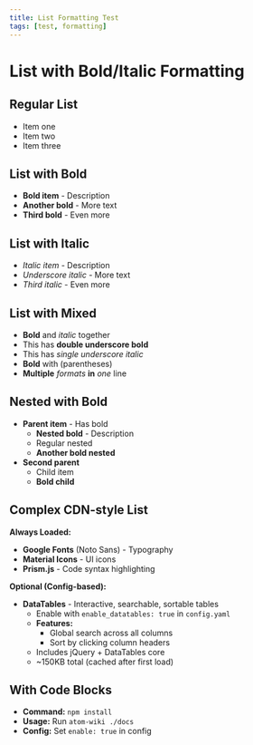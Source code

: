 ```yaml
---
title: List Formatting Test
tags: [test, formatting]
---
```


# List with Bold/Italic Formatting

## Regular List
- Item one
- Item two
- Item three

## List with Bold
- **Bold item** - Description
- **Another bold** - More text
- **Third bold** - Even more

## List with Italic
- *Italic item* - Description
- _Underscore italic_ - More text
- *Third italic* - Even more

## List with Mixed
- **Bold** and *italic* together
- This has __double underscore bold__
- This has _single underscore italic_
- **Bold** with (parentheses)
- **Multiple** *formats* __in__ _one_ line

## Nested with Bold
- **Parent item** - Has bold
  - **Nested bold** - Description
  - Regular nested
  - **Another bold nested**
- **Second parent**
  - Child item
  - **Bold child**

## Complex CDN-style List
**Always Loaded:**

- **Google Fonts** (Noto Sans) - Typography
- **Material Icons** - UI icons
- **Prism.js** - Code syntax highlighting

**Optional (Config-based):**

- **DataTables** - Interactive, searchable, sortable tables
  - Enable with `enable_datatables: true` in `config.yaml`
  - **Features:**
    - Global search across all columns
    - Sort by clicking column headers
  - Includes jQuery + DataTables core
  - ~150KB total (cached after first load)

## With Code Blocks

- **Command:** `npm install`
- **Usage:** Run `atom-wiki ./docs`
- **Config:** Set `enable: true` in config

